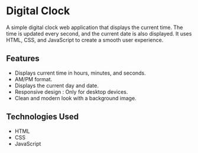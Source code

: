 # Digital Clock

A simple digital clock web application that displays the current time. The time is updated every second, and the current date is also displayed. It uses HTML, CSS, and JavaScript to create a smooth user experience.

## Features

- Displays current time in hours, minutes, and seconds.
- AM/PM format.
- Displays the current day and date.
- Responsive design : Only for desktop devices.
- Clean and modern look with a background image.

## Technologies Used

- HTML
- CSS
- JavaScript
